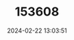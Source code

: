 ---
title: "153608"
category: "Engaeus yabbimunna"
draft: false
date: 2024-02-22 13:03:51
languages:
  English: ["Burnie Burrowing Crayfish"]
---